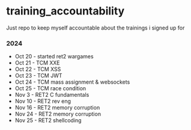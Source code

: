 # training_accountability
Just repo to keep myself accountable about the trainings i signed up for

### 2024
 - Oct 20 - started ret2 wargames
 - Oct 21 - TCM XXE
 - Oct 22 - TCM XSS
 - Oct 23 - TCM JWT
 - Oct 24 - TCM mass assignment & websockets
 - Oct 25 - TCM race condition
 - Nov 3 - RET2 C fundamentals
 - Nov 10 - RET2 rev eng
 - Nov 16 - RET2 memory corruption
 - Nov 24 - RET2 memory corruption
 - Nov 25 - RET2 shellcoding
